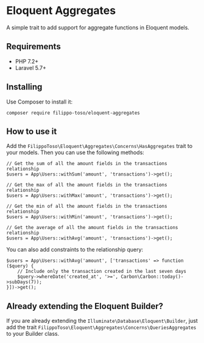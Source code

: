 # Eloquent Aggregates

A simple trait to add support for aggregate functions in Eloquent models.

## Requirements

- PHP 7.2+
- Laravel 5.7+

## Installing

Use Composer to install it:

```
composer require filippo-toso/eloquent-aggregates
```

## How to use it

Add the `FilippoToso\Eloquent\Aggregates\Concerns\HasAggregates` trait to your models. 
Then you can use the following methods:

```
// Get the sum of all the amount fields in the transactions relationship
$users = App\Users::withSum('amount', 'transactions')->get();

// Get the max of all the amount fields in the transactions relationship
$users = App\Users::withMax('amount', 'transactions')->get();

// Get the min of all the amount fields in the transactions relationship
$users = App\Users::withMin('amount', 'transactions')->get();

// Get the average of all the amount fields in the transactions relationship
$users = App\Users::withAvg('amount', 'transactions')->get();
```

You can also add constraints to the relationship query:

```
$users = App\Users::withAvg('amount', ['transactions' => function ($query) {
    // Include only the transaction created in the last seven days
    $query->whereDate('created_at', '>=', Carbon\Carbon::today()->subDays(7));
}])->get();
```

## Already extending the Eloquent Builder?

If you are already extending the `Illuminate\Database\Eloquent\Builder`, just add the trait `FilippoToso\Eloquent\Aggregates\Concerns\QueriesAggregates` to your Builder class. 
